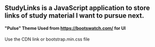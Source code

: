 ## StudyLinks is a JavaScript application to store links of study material I want to pursue next.

#### "Pulse" Theme Used from https://bootswatch.com/ for UI

Use the CDN link or bootstrap.min.css file 




